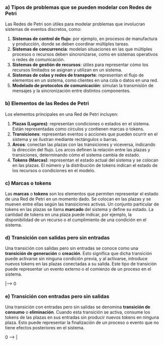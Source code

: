 ### a) Tipos de problemas que se pueden modelar con Redes de Petri
Las Redes de Petri son útiles para modelar problemas que involucran sistemas de eventos discretos, como:
1. **Sistemas de control de flujo**: por ejemplo, en procesos de manufactura y producción, donde se deben coordinar múltiples tareas.
2. **Sistemas de concurrencia**: modelan situaciones en las que múltiples procesos o recursos deben sincronizarse, como en sistemas operativos o redes de comunicación.
3. **Sistemas de gestión de recursos**: útiles para representar cómo los recursos limitados se asignan y utilizan en un sistema.
4. **Sistemas de colas y redes de transporte**: representan el flujo de elementos en un sistema, como clientes en una cola o datos en una red.
5. **Modelado de protocolos de comunicación**: simulan la transmisión de mensajes y la sincronización entre distintos componentes.

### b) Elementos de las Redes de Petri
Los elementos principales en una Red de Petri incluyen:
1. **Plazas (Lugares)**: representan condiciones o estados en el sistema. Están representadas como círculos y contienen marcas o tokens.
2. **Transiciones**: representan eventos o acciones que pueden ocurrir en el sistema y se ilustran mediante rectángulos o barras.
3. **Arcos**: conectan las plazas con las transiciones y viceversa, indicando la dirección del flujo. Los arcos definen la relación entre las plazas y transiciones, determinando cómo el sistema cambia de estado.
4. **Tokens (Marcas)**: representan el estado actual del sistema y se colocan en las plazas. El número y la distribución de tokens indican el estado de los recursos o condiciones en el modelo.

### c) Marcas o tokens
Las **marcas** o **tokens** son los elementos que permiten representar el estado de una Red de Petri en un momento dado. Se colocan en las plazas y se mueven entre ellas según las transiciones activas. Un conjunto particular de tokens en las plazas se llama **marcado** del sistema y define su estado. La cantidad de tokens en una plaza puede indicar, por ejemplo, la disponibilidad de un recurso o el cumplimiento de una condición en el sistema.

### d) Transición con salidas pero sin entradas
Una transición con salidas pero sin entradas se conoce como una **transición de generación** o **creación**. Esto significa que dicha transición puede activarse sin ninguna condición previa, y al activarse, introduce nuevos tokens en las plazas conectadas a su salida. Este tipo de transición puede representar un evento externo o el comienzo de un proceso en el sistema.

|--> 0

### e) Transición con entradas pero sin salidas
Una transición con entradas pero sin salidas se denomina **transición de consumo** o **eliminación**. Cuando esta transición se activa, consume los tokens de las plazas en sus entradas sin producir nuevos tokens en ninguna plaza. Esto puede representar la finalización de un proceso o evento que no tiene efectos posteriores en el sistema.

0 --> |